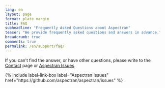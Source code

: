 ```yaml
---
lang: en
layout: page
format: plate margin
title: FAQ
subheadline: "Frequently Asked Questions about Aspectran"
teaser: "We provide frequently asked questions and answers in advance."
breadcrumb: true
comments: true
permalink: /en/support/faq/
---
```


<div class="callout info radius">
  <p>If you can't find the answer, or have other questions, please write to the <a href="/support/contact/">Contact</a> page or <a href="https://github.com/aspectran/aspectran/issues">Aspectran Issues</a>.</p>
  {% include label-link-box label="Aspectran Issues" href="https://github.com/aspectran/aspectran/issues" %}
</div>
